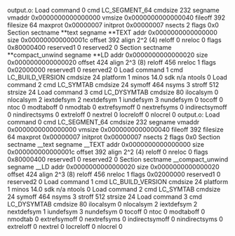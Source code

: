 output.o:
Load command 0
cmd LC_SEGMENT_64
cmdsize 232
segname
vmaddr 0x0000000000000000
vmsize 0x0000000000000040
fileoff 392
filesize 64
maxprot 0x00000007
initprot 0x00000007
nsects 2
flags 0x0
Section
sectname **text
segname **TEXT
addr 0x0000000000000000
size 0x000000000000001c
offset 392
align 2^2 (4)
reloff 0
nreloc 0
flags 0x80000400
reserved1 0
reserved2 0
Section
sectname **compact_unwind
segname **LD
addr 0x0000000000000020
size 0x0000000000000020
offset 424
align 2^3 (8)
reloff 456
nreloc 1
flags 0x02000000
reserved1 0
reserved2 0
Load command 1
cmd LC_BUILD_VERSION
cmdsize 24
platform 1
minos 14.0
sdk n/a
ntools 0
Load command 2
cmd LC_SYMTAB
cmdsize 24
symoff 464
nsyms 3
stroff 512
strsize 24
Load command 3
cmd LC_DYSYMTAB
cmdsize 80
ilocalsym 0
nlocalsym 2
iextdefsym 2
nextdefsym 1
iundefsym 3
nundefsym 0
tocoff 0
ntoc 0
modtaboff 0
nmodtab 0
extrefsymoff 0
nextrefsyms 0
indirectsymoff 0
nindirectsyms 0
extreloff 0
nextrel 0
locreloff 0
nlocrel 0
output.o:
Load command 0
      cmd LC_SEGMENT_64
  cmdsize 232
  segname 
   vmaddr 0x0000000000000000
   vmsize 0x0000000000000040
  fileoff 392
 filesize 64
  maxprot 0x00000007
 initprot 0x00000007
   nsects 2
    flags 0x0
Section
  sectname __text
   segname __TEXT
      addr 0x0000000000000000
      size 0x000000000000001c
    offset 392
     align 2^2 (4)
    reloff 0
    nreloc 0
     flags 0x80000400
 reserved1 0
 reserved2 0
Section
  sectname __compact_unwind
   segname __LD
      addr 0x0000000000000020
      size 0x0000000000000020
    offset 424
     align 2^3 (8)
    reloff 456
    nreloc 1
     flags 0x02000000
 reserved1 0
 reserved2 0
Load command 1
      cmd LC_BUILD_VERSION
  cmdsize 24
 platform 1
    minos 14.0
      sdk n/a
   ntools 0
Load command 2
     cmd LC_SYMTAB
 cmdsize 24
  symoff 464
   nsyms 3
  stroff 512
 strsize 24
Load command 3
            cmd LC_DYSYMTAB
        cmdsize 80
      ilocalsym 0
      nlocalsym 2
     iextdefsym 2
     nextdefsym 1
      iundefsym 3
      nundefsym 0
         tocoff 0
           ntoc 0
      modtaboff 0
        nmodtab 0
   extrefsymoff 0
    nextrefsyms 0
 indirectsymoff 0
  nindirectsyms 0
      extreloff 0
        nextrel 0
      locreloff 0
        nlocrel 0
